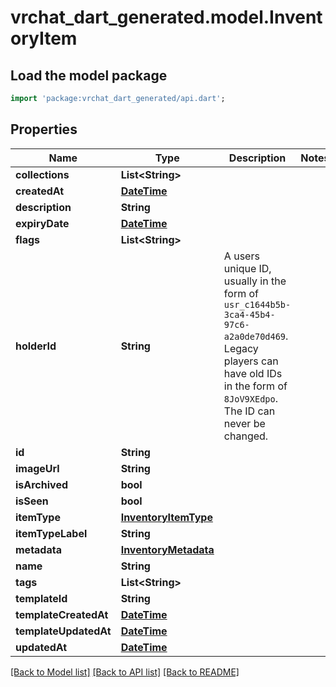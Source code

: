 # vrchat_dart_generated.model.InventoryItem

## Load the model package
```dart
import 'package:vrchat_dart_generated/api.dart';
```

## Properties
Name | Type | Description | Notes
------------ | ------------- | ------------- | -------------
**collections** | **List&lt;String&gt;** |  | 
**createdAt** | [**DateTime**](DateTime.md) |  | 
**description** | **String** |  | 
**expiryDate** | [**DateTime**](DateTime.md) |  | 
**flags** | **List&lt;String&gt;** |  | 
**holderId** | **String** | A users unique ID, usually in the form of `usr_c1644b5b-3ca4-45b4-97c6-a2a0de70d469`. Legacy players can have old IDs in the form of `8JoV9XEdpo`. The ID can never be changed. | 
**id** | **String** |  | 
**imageUrl** | **String** |  | 
**isArchived** | **bool** |  | 
**isSeen** | **bool** |  | 
**itemType** | [**InventoryItemType**](InventoryItemType.md) |  | 
**itemTypeLabel** | **String** |  | 
**metadata** | [**InventoryMetadata**](InventoryMetadata.md) |  | 
**name** | **String** |  | 
**tags** | **List&lt;String&gt;** |  | 
**templateId** | **String** |  | 
**templateCreatedAt** | [**DateTime**](DateTime.md) |  | 
**templateUpdatedAt** | [**DateTime**](DateTime.md) |  | 
**updatedAt** | [**DateTime**](DateTime.md) |  | 

[[Back to Model list]](../README.md#documentation-for-models) [[Back to API list]](../README.md#documentation-for-api-endpoints) [[Back to README]](../README.md)


